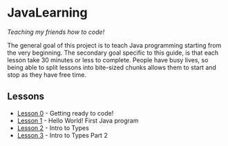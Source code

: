 # JavaLearning

_Teaching my friends how to code!_

The general goal of this project is to teach Java programming starting from the very beginning. The secondary goal 
specific to this guide, is that each lesson take 30 minutes or less to complete. People have busy lives, so being 
able to split lessons into bite-sized chunks allows them to start and stop as they have free time.

## Lessons

* [Lesson 0](lesson-000/lesson-000.md) - Getting ready to code!
* [Lesson 1](lesson-001/lesson-001.md) - Hello World! First Java program
* [Lesson 2](lesson-002/lesson-002.md) - Intro to Types
* [Lesson 3](lesson-003/lesson-003.md) - Intro to Types Part 2